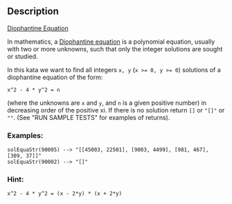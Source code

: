## Description

[Diophantine Equation](https://www.codewars.com/kata/diophantine-equation)

In mathematics, a [Diophantine equation](https://en.wikipedia.org/wiki/Diophantine_equation) is a polynomial equation, usually with two or more unknowns, such that only the integer solutions are sought or studied.

In this kata we want to find all integers `x, y` (`x >= 0, y >= 0`) solutions of a diophantine equation of the form:

`x^2 - 4 * y^2 = n`

(where the unknowns are `x` and `y`, and `n` is a given positive number) in decreasing order of the positive xi. 
If there is no solution return `[]` or `"[]"` or `""`. (See "RUN SAMPLE TESTS" for examples of returns).
### Examples:
```
solEquaStr(90005) --> "[[45003, 22501], [9003, 4499], [981, 467], [309, 37]]"
solEquaStr(90002) --> "[]"
```
### Hint:
`x^2 - 4 * y^2 = (x - 2*y) * (x + 2*y)`